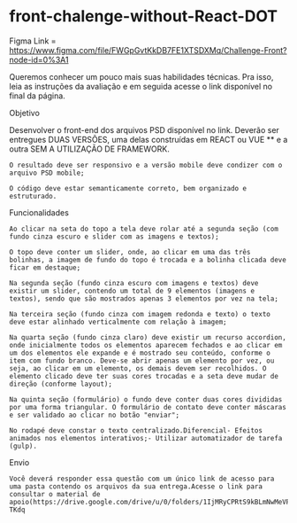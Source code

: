 # front-chalenge-without-React-DOT

Figma Link = https://www.figma.com/file/FWGpGvtKkDB7FE1XTSDXMq/Challenge-Front?node-id=0%3A1

Queremos conhecer um pouco mais suas habilidades técnicas. Pra isso, leia as instruções da avaliação e em seguida acesse o link disponível no final da página.

Objetivo

Desenvolver o front-end dos arquivos PSD disponível no link. Deverão ser entregues DUAS VERSÕES, uma delas construídas em REACT ou VUE ** e a outra SEM A UTILIZAÇÃO DE FRAMEWORK.

    O resultado deve ser responsivo e a versão mobile deve condizer com o arquivo PSD mobile;

    O código deve estar semanticamente correto, bem organizado e estruturado.

Funcionalidades

    Ao clicar na seta do topo a tela deve rolar até a segunda seção (com fundo cinza escuro e slider com as imagens e textos);

    O topo deve conter um slider, onde, ao clicar em uma das três bolinhas, a imagem de fundo do topo é trocada e a bolinha clicada deve ficar em destaque;

    Na segunda seção (fundo cinza escuro com imagens e textos) deve existir um slider, contendo um total de 9 elementos (imagens e textos), sendo que são mostrados apenas 3 elementos por vez na tela;

    Na terceira seção (fundo cinza com imagem redonda e texto) o texto deve estar alinhado verticalmente com relação à imagem;

    Na quarta seção (fundo cinza claro) deve existir um recurso accordion, onde inicialmente todos os elementos aparecem fechados e ao clicar em um dos elementos ele expande e é mostrado seu conteúdo, conforme o item com fundo branco. Deve-se abrir apenas um elemento por vez, ou seja, ao clicar em um elemento, os demais devem ser recolhidos. O elemento clicado deve ter suas cores trocadas e a seta deve mudar de direção (conforme layout);

    Na quinta seção (formulário) o fundo deve conter duas cores divididas por uma forma triangular. O formulário de contato deve conter máscaras e ser validado ao clicar no botão "enviar";

    No rodapé deve constar o texto centralizado.Diferencial- Efeitos animados nos elementos interativos;- Utilizar automatizador de tarefa (gulp).

Envio

    Você deverá responder essa questão com um único link de acesso para uma pasta contendo os arquivos da sua entrega.Acesse o link para consultar o material de apoio(https://drive.google.com/drive/u/0/folders/1IjMRyCPRtS9kBLmNwMeVPFzx69p-TKdq


